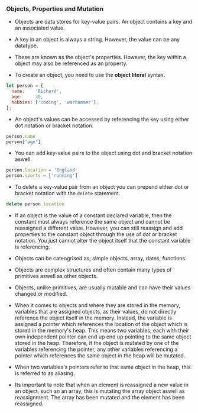 ### Objects, Properties and Mutation 

* Objects are data stores for key-value pairs. An object contains a key and an associated value.

* A key in an object is always a string. However, the value can be any datatype. 

* These are known as the object's properties. However, the key within a object may also be referenced as an property.

* To create an object, you need to use the **object literal** syntax.

```js
let person = {
  name:    'Richard',
  age:     30,
  hobbies: ['coding', 'warhammer'],
};
```

* An object's values can be accessed by referencing the key using either dot notation or bracket notation.

```js
person.name
person['age']
```

* You can add key-value pairs to the object using dot and bracket notation aswell.

```js
person.location = 'England'
person.sports = ['running']
```

* To delete a key-value pair from an object you can prepend either dot or bracket notation with the `delete` statement. 

```js
delete person.location
```

* If an object is the value of a constant declared variable, then the constant must always reference the same object and cannot be reassigned a different value. However, you can still reassign and add properties to the constant object through the use of dot or bracket notation. You just cannot alter the object itself that the constant variable is referencing. 

* Objects can be cateogrised as; simple objects, array, dates, functions. 

* Objects are complex structures and often contain many types of primitives aswell as other objects. 

* Objects, unlike primitives, are usually mutable and can have their values changed or modified. 

* When it comes to objects and where they are stored in the memory, variables that are assigned objects, as their values, do not directly reference the object itself in the memory. Instead, the variable is assigned a pointer which references the location of the object which is stored in the memory's heap. This means two variables, each with their own independent pointer can end up end up pointing to the same object stored in the heap. Therefore, if the object is mutated by one of the variables referencing the pointer, any other variables referencing a pointer which references the same object in the heap will be mutated. 

* When two variables's pointers refer to that same object in the heap, this is referred to as aliasing. 

* Its important to note that when an element is reassigned a new value in an object, such an an array, this is mutating the array object aswell as reassignment. The array has been mutated and the element has been reassigned. 